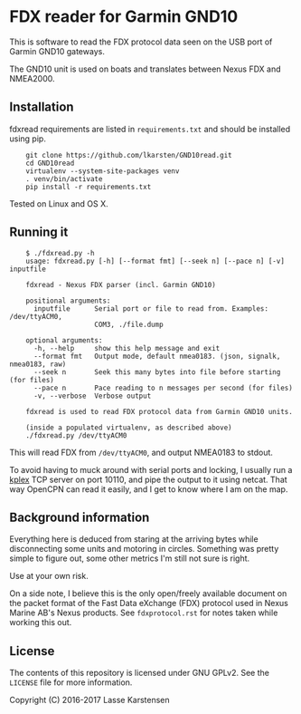 FDX reader for Garmin GND10
===========================

This is software to read the FDX protocol data seen on the USB port of Garmin
GND10 gateways.

The GND10 unit is used on boats and translates between Nexus FDX and NMEA2000.

Installation
------------

fdxread requirements are listed in `requirements.txt` and should be installed
using pip.

```
    git clone https://github.com/lkarsten/GND10read.git
    cd GND10read
    virtualenv --system-site-packages venv
    . venv/bin/activate
    pip install -r requirements.txt
```

Tested on Linux and OS X.

Running it
----------

```
    $ ./fdxread.py -h
    usage: fdxread.py [-h] [--format fmt] [--seek n] [--pace n] [-v] inputfile

    fdxread - Nexus FDX parser (incl. Garmin GND10)

    positional arguments:
      inputfile      Serial port or file to read from. Examples: /dev/ttyACM0,
                     COM3, ./file.dump

    optional arguments:
      -h, --help     show this help message and exit
      --format fmt   Output mode, default nmea0183. (json, signalk, nmea0183, raw)
      --seek n       Seek this many bytes into file before starting (for files)
      --pace n       Pace reading to n messages per second (for files)
      -v, --verbose  Verbose output

    fdxread is used to read FDX protocol data from Garmin GND10 units.
```


```
	(inside a populated virtualenv, as described above)
	./fdxread.py /dev/ttyACM0
```

This will read FDX from `/dev/ttyACM0`, and output NMEA0183 to stdout.

To avoid having to muck around with serial ports and locking, I usually run a
[kplex](http://www.stripydog.com/kplex/) TCP server on port 10110, and pipe the
output to it using netcat. That way OpenCPN can read it easily, and I get to
know where I am on the map.


Background information
----------------------

Everything here is deduced from staring at the arriving bytes while
disconnecting some units and motoring in circles. Something was pretty simple to
figure out, some other metrics I'm still not sure is right.

Use at your own risk.

On a side note, I believe this is the only open/freely available document on the
packet format of the Fast Data eXchange (FDX) protocol used in Nexus Marine AB's
Nexus products. See `fdxprotocol.rst` for notes taken while working this out.

License
-------

The contents of this repository is licensed under GNU GPLv2. See the `LICENSE`
file for more information.

Copyright (C) 2016-2017 Lasse Karstensen

